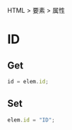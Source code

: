HTML > 要素 > 属性
# ID
## Get
```javascript
id = elem.id;
```

## Set
```javascript
elem.id = "ID";
```
